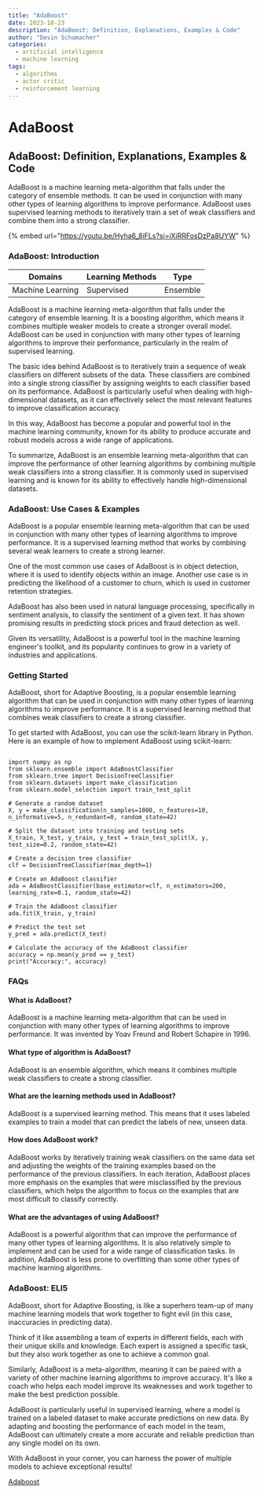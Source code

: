 ```yaml
---
title: "AdaBoost"
date: 2023-10-23
description: "AdaBoost: Definition, Explanations, Examples & Code"
author: "Devin Schumacher"
categories:
  - artificial intelligence
  - machine learning
tags:
  - algorithms
  - actor critic
  - reinforcement learning
---
```


# AdaBoost

## AdaBoost: Definition, Explanations, Examples & Code

AdaBoost is a machine learning meta-algorithm that falls under the category of ensemble methods. It can be used in conjunction with many other types of learning algorithms to improve performance. AdaBoost uses supervised learning methods to iteratively train a set of weak classifiers and combine them into a strong classifier.

{% embed url="https://youtu.be/Hyha6_8iFLs?si=iXiRRFosDzPa8UYW" %}

### AdaBoost: Introduction

| Domains          | Learning Methods | Type     |
| ---------------- | ---------------- | -------- |
| Machine Learning | Supervised       | Ensemble |

AdaBoost is a machine learning meta-algorithm that falls under the category of ensemble learning. It is a boosting algorithm, which means it combines multiple weaker models to create a stronger overall model. AdaBoost can be used in conjunction with many other types of learning algorithms to improve their performance, particularly in the realm of supervised learning.

The basic idea behind AdaBoost is to iteratively train a sequence of weak classifiers on different subsets of the data. These classifiers are combined into a single strong classifier by assigning weights to each classifier based on its performance. AdaBoost is particularly useful when dealing with high-dimensional datasets, as it can effectively select the most relevant features to improve classification accuracy.

In this way, AdaBoost has become a popular and powerful tool in the machine learning community, known for its ability to produce accurate and robust models across a wide range of applications.

To summarize, AdaBoost is an ensemble learning meta-algorithm that can improve the performance of other learning algorithms by combining multiple weak classifiers into a strong classifier. It is commonly used in supervised learning and is known for its ability to effectively handle high-dimensional datasets.

### AdaBoost: Use Cases & Examples

AdaBoost is a popular ensemble learning meta-algorithm that can be used in conjunction with many other types of learning algorithms to improve performance. It is a supervised learning method that works by combining several weak learners to create a strong learner.

One of the most common use cases of AdaBoost is in object detection, where it is used to identify objects within an image. Another use case is in predicting the likelihood of a customer to churn, which is used in customer retention strategies.

AdaBoost has also been used in natural language processing, specifically in sentiment analysis, to classify the sentiment of a given text. It has shown promising results in predicting stock prices and fraud detection as well.

Given its versatility, AdaBoost is a powerful tool in the machine learning engineer's toolkit, and its popularity continues to grow in a variety of industries and applications.

### Getting Started

AdaBoost, short for Adaptive Boosting, is a popular ensemble learning algorithm that can be used in conjunction with many other types of learning algorithms to improve performance. It is a supervised learning method that combines weak classifiers to create a strong classifier.

To get started with AdaBoost, you can use the scikit-learn library in Python. Here is an example of how to implement AdaBoost using scikit-learn:

```

import numpy as np
from sklearn.ensemble import AdaBoostClassifier
from sklearn.tree import DecisionTreeClassifier
from sklearn.datasets import make_classification
from sklearn.model_selection import train_test_split

# Generate a random dataset
X, y = make_classification(n_samples=1000, n_features=10, n_informative=5, n_redundant=0, random_state=42)

# Split the dataset into training and testing sets
X_train, X_test, y_train, y_test = train_test_split(X, y, test_size=0.2, random_state=42)

# Create a decision tree classifier
clf = DecisionTreeClassifier(max_depth=1)

# Create an AdaBoost classifier
ada = AdaBoostClassifier(base_estimator=clf, n_estimators=200, learning_rate=0.1, random_state=42)

# Train the AdaBoost classifier
ada.fit(X_train, y_train)

# Predict the test set
y_pred = ada.predict(X_test)

# Calculate the accuracy of the AdaBoost classifier
accuracy = np.mean(y_pred == y_test)
print("Accuracy:", accuracy)

```

### FAQs

#### What is AdaBoost?

AdaBoost is a machine learning meta-algorithm that can be used in conjunction with many other types of learning algorithms to improve performance. It was invented by Yoav Freund and Robert Schapire in 1996.

#### What type of algorithm is AdaBoost?

AdaBoost is an ensemble algorithm, which means it combines multiple weak classifiers to create a strong classifier.

#### What are the learning methods used in AdaBoost?

AdaBoost is a supervised learning method. This means that it uses labeled examples to train a model that can predict the labels of new, unseen data.

#### How does AdaBoost work?

AdaBoost works by iteratively training weak classifiers on the same data set and adjusting the weights of the training examples based on the performance of the previous classifiers. In each iteration, AdaBoost places more emphasis on the examples that were misclassified by the previous classifiers, which helps the algorithm to focus on the examples that are most difficult to classify correctly.

#### What are the advantages of using AdaBoost?

AdaBoost is a powerful algorithm that can improve the performance of many other types of learning algorithms. It is also relatively simple to implement and can be used for a wide range of classification tasks. In addition, AdaBoost is less prone to overfitting than some other types of machine learning algorithms.

### AdaBoost: ELI5

AdaBoost, short for Adaptive Boosting, is like a superhero team-up of many machine learning models that work together to fight evil (in this case, inaccuracies in predicting data).

Think of it like assembling a team of experts in different fields, each with their unique skills and knowledge. Each expert is assigned a specific task, but they also work together as one to achieve a common goal.

Similarly, AdaBoost is a meta-algorithm, meaning it can be paired with a variety of other machine learning algorithms to improve accuracy. It's like a coach who helps each model improve its weaknesses and work together to make the best prediction possible.

AdaBoost is particularly useful in supervised learning, where a model is trained on a labeled dataset to make accurate predictions on new data. By adapting and boosting the performance of each model in the team, AdaBoost can ultimately create a more accurate and reliable prediction than any single model on its own.

With AdaBoost in your corner, you can harness the power of multiple models to achieve exceptional results!

[Adaboost](https://serp.ai/adaboost/)
